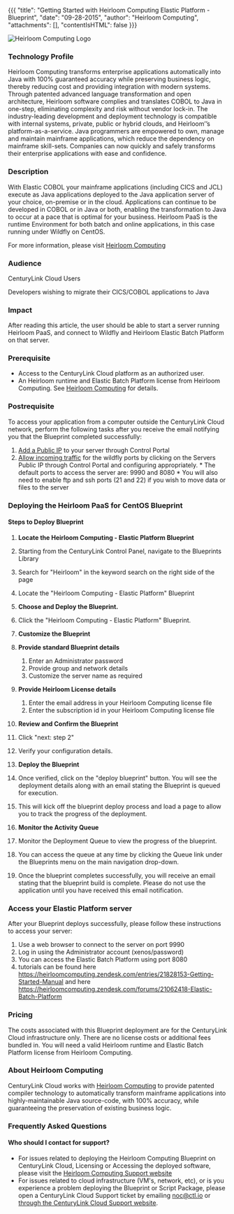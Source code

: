 {{{
  "title": "Getting Started with Heirloom Computing Elastic Platform - Blueprint",
  "date": "09-28-2015",
  "author": "Heirloom Computing",
  "attachments": [],
  "contentIsHTML": false
}}}

![Heirloom Computing Logo](http://heirloomcomputing.com/wp-content/themes/heirloomcomputing/img/logo.png)



### Technology Profile

Heirloom Computing transforms enterprise applications automatically into Java with 100% guaranteed accuracy while preserving business logic, thereby reducing cost and providing integration with modern systems. Through patented advanced language transformation and open architecture, Heirloom software complies and translates COBOL to Java in one-step, eliminating complexity and risk without vendor lock-in. The industry-leading development and deployment technology is compatible with internal systems, private, public or hybrid clouds, and Heirloom’’s platform-as-a-service. Java programmers are empowered to own, manage and maintain mainframe applications, which reduce the dependency on mainframe skill-sets. Companies can now quickly and safely transforms their enterprise applications with ease and confidence.
### Description

With Elastic COBOL your mainframe applications (including CICS and JCL) execute as Java applications deployed to the Java application server of your choice, on-premise or in the cloud. Applications can continue to be developed in COBOL or in Java or both, enabling the transformation to Java to occur at a pace that is optimal for your business. Heirloom PaaS is the runtime Environment for both batch and online applications, in this case running under Wildfly on CentOS.

For more information, please visit [Heirloom Computing](http://www.heirloomcomputing.com)

### Audience
CenturyLink Cloud Users

Developers wishing to migrate their CICS/COBOL applications to Java

### Impact
After reading this article, the user should be able to start a server running Heirloom PaaS, and connect to Wildfly and Heirloom Elastic Batch Platform on that server.

### Prerequisite
- Access to the CenturyLink Cloud platform as an authorized user.
- An Heirloom runtime and Elastic Batch Platform license from Heirloom Computing. See [Heirloom Computing](http://PaaS.heirloomcomputing.com) for details.

### Postrequisite
To access your application from a computer outside the CenturyLink Cloud network, perform the following tasks after you receive the email notifying you that the Blueprint completed successfully:

  1. [Add a Public IP](../../Network/how-to-add-public-ip-to-virtual-machine.md) to your server through Control Portal
  2. [Allow incoming traffic](../../Network/how-to-add-public-ip-to-virtual-machine.md) for the wildfly ports by clicking on the Servers Public IP through Control Portal and configuring appropriately.
    * The default ports to access the server are: 9990 and 8080
    * You will also need to enable ftp and ssh ports (21 and 22) if you wish to move data or files to the server


### Deploying the Heirloom PaaS for CentOS Blueprint

#### Steps to Deploy Blueprint
1. **Locate the Heirloom Computing - Elastic Platform Blueprint**

  1. Starting from the CenturyLink Control Panel, navigate to the Blueprints Library
  2. Search for "Heirloom" in the keyword search on the right side of the page
  3. Locate the "Heirloom Computing - Elastic Platform" Blueprint

2. **Choose and Deploy the Blueprint.**
  1. Click the "Heirloom Computing - Elastic Platform" Blueprint.

3. **Customize the Blueprint**
  1. **Provide standard Blueprint details**
      1. Enter an Administrator password
      2. Provide group and network details
      3. Customize the server name as required

  2. **Provide Heirloom License details**
      1. Enter the email address in your Heirloom Computing license file
      2. Enter the subscription id in your Heirloom Computing license file


4. **Review and Confirm the Blueprint**
  1. Click "next: step 2"
  2. Verify your configuration details.

5. **Deploy the Blueprint**
  1. Once verified, click on the "deploy blueprint" button. You will see the deployment details along with an email stating the Blueprint is queued for execution.
  2. This will kick off the blueprint deploy process and load a page to allow you to track the progress of the deployment.

6. **Monitor the Activity Queue**
  1. Monitor the Deployment Queue to view the progress of the blueprint.
  2. You can access the queue at any time by clicking the Queue link under the Blueprints menu on the main navigation drop-down.
  3. Once the blueprint completes successfully, you will receive an email stating that the blueprint build is complete. Please do not use the application until you have received this email notification.


### Access your Elastic Platform server
After your Blueprint deploys successfully, please follow these instructions to access your server:

  1. Use a web browser to connect to the server on port 9990
  2. Log in using the Administrator account (xenos/password)
  3. You can access the Elastic Batch Platform using port 8080
  4. tutorials can be found here https://heirloomcomputing.zendesk.com/entries/21828153-Getting-Started-Manual and here https://heirloomcomputing.zendesk.com/forums/21062418-Elastic-Batch-Platform

### Pricing
The costs associated with this Blueprint deployment are for the CenturyLink Cloud infrastructure only.  There are no license costs or additional fees bundled in. You will need a valid Heirloom runtime and Elastic Batch Platform license from Heirloom Computing.

### About Heirloom Computing
CenturyLink Cloud works with [Heirloom Computing](http://www.heirloomcomputing.com) to provide patented compiler technology to automatically transform mainframe applications into highly-maintainable Java source-code, with 100% accuracy, while guaranteeing the preservation of existing business logic.

### Frequently Asked Questions

#### Who should I contact for support?
* For issues related to deploying the Heirloom Computing Blueprint on CenturyLink Cloud, Licensing or Accessing the deployed software, please visit the [Heirloom Computing Support website](http://heirloomcomputing.zendesk.com)
* For issues related to cloud infrastructure (VM's, network, etc), or is you experience a problem deploying the Blueprint or Script Package, please open a CenturyLink Cloud Support ticket by emailing [noc@ctl.io](mailto:noc@ctl.io) or [through the CenturyLink Cloud Support website](https://t3n.zendesk.com/tickets/new).
